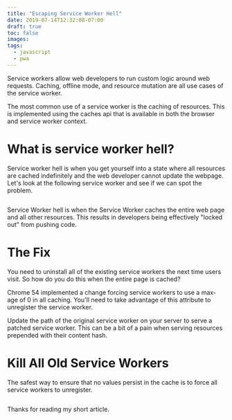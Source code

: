 ```yaml
---
title: "Escaping Service Worker Hell"
date: 2019-07-14T12:32:08-07:00
draft: true
toc: false
images:
tags:
  - javascript
  - pwa
---
```


Service workers allow web developers to run custom logic around web requests.
Caching, offline mode, and resource mutation are all use cases of the service worker.

The most common use of a service worker is the caching of resources.
This is implemented using the caches api that is available in both the browser and service worker context.

# What is service worker hell?
Service worker hell is when you get yourself into a state where all resources are cached indefinitely and the web developer cannot update the webpage.
Let's look at the following service worker and see if we can spot the problem.
```

```

Service Worker hell is when the Service Worker caches the entire web page and all other resources.
This results in developers being effectively "locked out" from pushing code.

# The Fix
You need to uninstall all of the existing service workers the next time users visit.
So how do you do this when the entire page is cached?  

Chrome 54 implemented a change forcing service workers to use a max-age of 0 in all caching.
You'll need to take advantage of this attribute to unregister the service worker.

Update the path of the original service worker on your server to serve a patched service worker.
This can be a bit of a pain when serving resources prepended with their content hash.


# Kill All Old Service Workers
The safest way to ensure that no values persist in the cache is to force all service workers to unregister.
```

```

Thanks for reading my short article.

